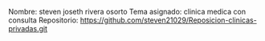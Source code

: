 Nombre:
steven joseth rivera osorto 
Tema asignado:
clinica medica con consulta 
Repositorio:
https://github.com/steven21029/Reposicion-clinicas-privadas.git